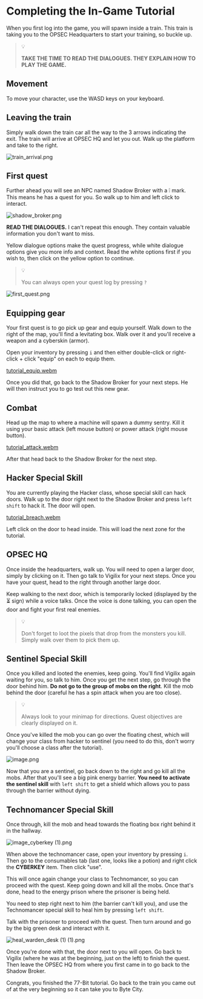 # Completing the In-Game Tutorial

When you first log into the game, you will spawn inside a train. This train is taking you to the OPSEC Headquarters to start your training, so buckle up.

> 💡
> 
> **TAKE THE TIME TO READ THE DIALOGUES. THEY EXPLAIN HOW TO PLAY THE GAME.**


## Movement

To move your character, use the WASD keys on your keyboard.

## Leaving the train

Simply walk down the train car all the way to the 3 arrows indicating the exit. The train will arrive at OPSEC HQ and let you out. Walk up the platform and take to the right. 

![train_arrival.png](/content/tutorial/train_arrival.png)

## First quest

Further ahead you will see an NPC named Shadow Broker with a ❕ mark. This means he has a quest for you. So walk up to him and left click to interact.

![shadow_broker.png](/content/tutorial/shadow_broker.png)

**READ THE DIALOGUES.** I can't repeat this enough. They contain valuable information you don't want to miss.

Yellow dialogue options make the quest progress, while white dialogue options give you more info and context. Read the white options first if you wish to, then click on the yellow option to continue.

> 💡
> 
> You can always open your quest log by pressing `?`

![first_quest.png](/content/tutorial/first_quest.png)

## Equipping gear

Your first quest is to go pick up gear and equip yourself. Walk down to the right of the map, you'll find a levitating box. Walk over it and you'll receive a weapon and a cyberskin (armor). 

Open your inventory by pressing `i` and then either double-click or right-click + click "equip" on each to equip them.

[tutorial_equip.webm](/content/tutorial/tutorial_equip.webm)

Once you did that, go back to the Shadow Broker for your next steps. He will then instruct you to go test out this new gear.

## Combat

Head up the map to where a machine will spawn a dummy sentry. Kill it using your basic attack (left mouse button) or power attack (right mouse button).

[tutorial_attack.webm](/content/tutorial/tutorial_attack.webm)

After that head back to the Shadow Broker for the next step.

## Hacker Special Skill

You are currently playing the Hacker class, whose special skill can hack doors. Walk up to the door right next to the Shadow Broker and press `left shift` to hack it. The door will open.

[tutorial_breach.webm](/content/tutorial/tutorial_breach.webm)

Left click on the door to head inside. This will load the next zone for the tutorial.

## OPSEC HQ

Once inside the headquarters, walk up. You will need to open a larger door, simply by clicking on it. Then go talk to Vigilix for your next steps. Once you have your quest, head to the right through another large door.

Keep walking to the next door, which is temporarily locked (displayed by the ⏳ sign) while a voice talks. Once the voice is done talking, you can open the door and fight your first real enemies.

> 💡
> 
> Don't forget to loot the pixels that drop from the monsters you kill. Simply walk over them to pick them up.

## Sentinel Special Skill

Once you killed and looted the enemies, keep going. You'll find Vigilix again waiting for you, so talk to him. Once you get the next step, go through the door behind him. **Do not go to the group of mobs on the right**. Kill the mob behind the door (careful he has a spin attack when you are too close).

> 💡
> 
> Always look to your minimap for directions. Quest objectives are clearly displayed on it.

Once you've killed the mob you can go over the floating chest, which will change your class from hacker to sentinel (you need to do this, don't worry you'll choose a class after the tutorial).

![image.png](/content/tutorial/image.png)

Now that you are a sentinel, go back down to the right and go kill all the mobs. After that you'll see a big pink energy barrier. **You need to activate the sentinel skill** with `left shift` to get a shield which allows you to pass through the barrier without dying.

## Technomancer Special Skill

Once through, kill the mob and head towards the floating box right behind it in the hallway.

![image_cyberkey (1).png](/content/tutorial/54e9d27b-7212-4dbf-8ab8-042b5a0454df.png)

When above the technomancer case, open your inventory by pressing `i`. Then go to the consumables tab (last one, looks like a potion) and right click the **CYBERKEY** item. Then click "use".

This will once again change your class to Technomancer, so you can proceed with the quest. Keep going down and kill all the mobs. Once that's done, head to the energy prison where the prisoner is being held.

You need to step right next to him (the barrier can't kill you), and use the Technomancer special skill to heal him by pressing `left shift`.

Talk with the prisoner to proceed with the quest. Then turn around and go by the big green desk and interact with it.

![heal_warden_desk (1) (1).png](/content/tutorial/955c9478-73dd-46b2-aeab-769b32ffa90c.png)

Once you're done with that, the door next to you will open. Go back to Vigilix (where he was at the beginning, just on the left) to finish the quest. Then leave the OPSEC HQ from where you first came in to go back to the Shadow Broker.

Congrats, you finished the 77-Bit tutorial. Go back to the train you came out of at the very beginning so it can take you to Byte City.